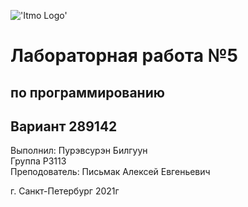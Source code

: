 
!['Itmo Logo'](Lab5/ITMO_University.png=100x)




<p align=center> <h1> Лабораторная работа №5 </h1> </p>
<p align=center> <h2> по программированию  </h2> </p>
<p align=center> <h2> Вариант 289142  </h2> </p>




Выполнил: 
Пурэвсурэн Билгуун <br>
Группа Р3113 <br> 
Преподователь: 
Письмак Алексей Евгеньевич <br> 



г. Санкт-Петербург 2021г
